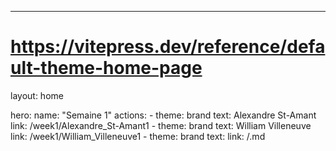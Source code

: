 ---
# https://vitepress.dev/reference/default-theme-home-page
layout: home

hero:
  name: "Semaine 1"
  actions:
    - theme: brand
      text: Alexandre St-Amant
      link: /week1/Alexandre_St-Amant1
    - theme: brand
      text: William Villeneuve
      link: /week1/William_Villeneuve1
    - theme: brand
      text: <nom3>
      link: /<nom3>.md
